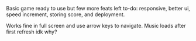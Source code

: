 Basic game ready to use but few more feats left
to-do:
    responsive,
    better ui,
    speed increment,
    storing score,
    and deployment.

Works fine in full screen and use arrow keys to navigate. Music loads after first refresh idk why?